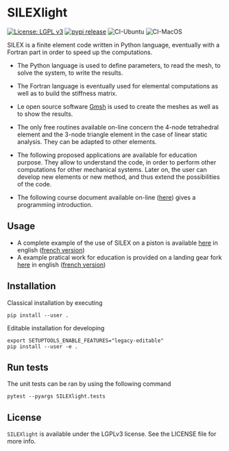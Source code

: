 # SILEXlight

[![License: LGPL v3](https://img.shields.io/badge/License-LGPL_v3-blue.svg)](https://www.gnu.org/licenses/lgpl-3.0) [![pypi release](https://img.shields.io/pypi/v/SILEXlight.svg)](https://test.pypi.org/project/SILEXlight/) ![CI-Ubuntu](https://github.com/luclaurent/silex-light/workflows/CI-Ubuntu/badge.svg) ![CI-MacOS](https://github.com/luclaurent/silex-light/workflows/CI-mac-os/badge.svg)

SILEX is a finite element code written in Python language, eventually with a Fortran part in order to speed up the computations.
    
*   The Python language is used to define parameters, to read the mesh, to solve the system, to write the results.  
      
    
*   The Fortran language is eventually used for elemental computations as well as to build the stiffness matrix.  
      
    
*   Le open source software [Gmsh](http://www.geuz.org/gmsh/) is used to create the meshes as well as to show the results.  
      
    
*   The only free routines available on-line concern the 4-node tetrahedral element and the 3-node triangle element in the case of linear static analysis. They can be adapted to other elements.  
      
    
*   The following proposed applications are available for education purpose. They allow to understand the code, in order to perform other computations for other mechanical systems. Later on, the user can develop new elements or new method, and thus extend the possibilities of the code.  
      
    
*   The following course document available on-line ([here](http://antoinelegay.free.fr/Cours-programmation-english.pdf)) gives a programming introduction.
## Usage

* A complete example of the use of SILEX on a piston is available [here](calculs/piston_readme.md) in english ([french version](calculs/piston_readme_fr.md))
* A example pratical work for education is provided on a landing gear fork [here](calculs/fork_readme.md) in english ([french version](calculs/fork_readme_fr.md))

## Installation
Classical installation by executing

    pip install --user .

Editable installation for developing

    export SETUPTOOLS_ENABLE_FEATURES="legacy-editable"
    pip install --user -e .

## Run tests

The unit tests can be ran by using the following command

    pytest --pyargs SILEXlight.tests  

## License

`SILEXlight` is available under the LGPLv3 license. See the LICENSE file for more info.